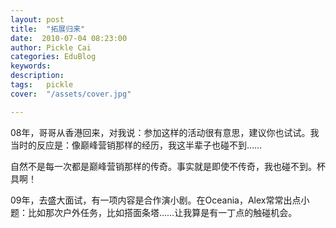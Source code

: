 ```yaml
---
layout: post  
title:  "拓展归来"
date:  2010-07-04 08:23:00
author: Pickle Cai  
categories: EduBlog  
keywords: 
description:   
tags:	pickle   
cover:  "/assets/cover.jpg"  

---
```


08年，哥哥从香港回来，对我说：参加这样的活动很有意思，建议你也试试。我当时的反应是：像巅峰营销那样的经历，我这半辈子也碰不到……

自然不是每一次都是巅峰营销那样的传奇。事实就是即使不传奇，我也碰不到。杯具啊！

09年，去盛大面试，有一项内容是合作演小剧。在Oceania，Alex常常出点小题：比如那次户外任务，比如搭面条塔……让我算是有一丁点的触碰机会。



		    
